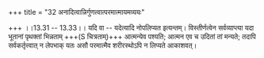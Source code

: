 +++
title = "32 अनादित्वान्निर्गुणत्वात्परमात्मायमव्ययः"

+++
।।13.31 -- 13.33।। यदि वा -- यदेत्यादि नोपलिप्यत इत्यन्तम्।
विस्तीर्णत्वेन सर्वव्याप्त्या यदा भूतानां पृथक्तां भिन्नताम् +++(S
चित्रताम्)+++ आत्मन्येव पश्यति; आत्मन एव च उदितां तां मन्यते; तदापि
सर्वकर्तृत्त्वात् न लेपभाक् यतः असौ परमात्मैव शरीरस्थोऽपि न लिप्यते
आकाशवत्।

